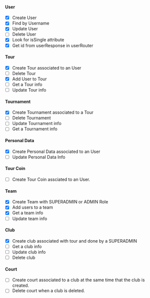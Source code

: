 #### User

-   [x] Create User
-   [x] Find by Username
-   [x] Update User
-   [ ] Delete User
-   [x] Look for isSingle attribute
-   [x] Get id from userResponse in userRouter

#### Tour

-   [x] Create Tour associated to an User
-   [ ] Delete Tour
-   [x] Add User to Tour
-   [ ] Get a Tour info
-   [ ] Update Tour info

#### Tournament

-   [x] Create Tournament associated to a Tour
-   [ ] Delete Tournament
-   [ ] Update Tournament info
-   [ ] Get a Tournament info

#### Personal Data

-   [x] Create Personal Data associated to an User
-   [ ] Update Personal Data Info

#### Tour Coin

-   [ ] Create Tour Coin assciated to an User.

#### Team

-   [x] Create Team with SUPERADMIN or ADMIN Role
-   [x] Add users to a team
-   [x] Get a team info
-   [ ] Update team info

#### Club

-   [x] Create club associated with tour and done by a SUPERADMIN
-   [ ] Get a club info
-   [ ] Update club info
-   [ ] Delete club

#### Court

-   [ ] Create court associated to a club at the same time that the club is created.
-   [ ] Delete court when a club is deleted.
